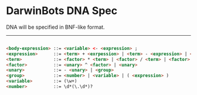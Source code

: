 # DarwinBots DNA Spec

DNA will be specified in BNF-like format.

----

```HTML

<body-expression> ::= <variable> <- <expression> ;
<expression>      ::= <term> + <exrpession> | <term> - <expression> | <term>
<term>            ::= <factor> * <term> | <factor> / <term> | <factor>
<factor>          ::= <unary> ^ <factor> | <unary>
<unary>           ::= - <unary> | <group>
<group>           ::= <number> | <variable> | ( <expression> )
<variable>        ::= (\w+)
<number>          ::= \d*(\.\d*)?

```


